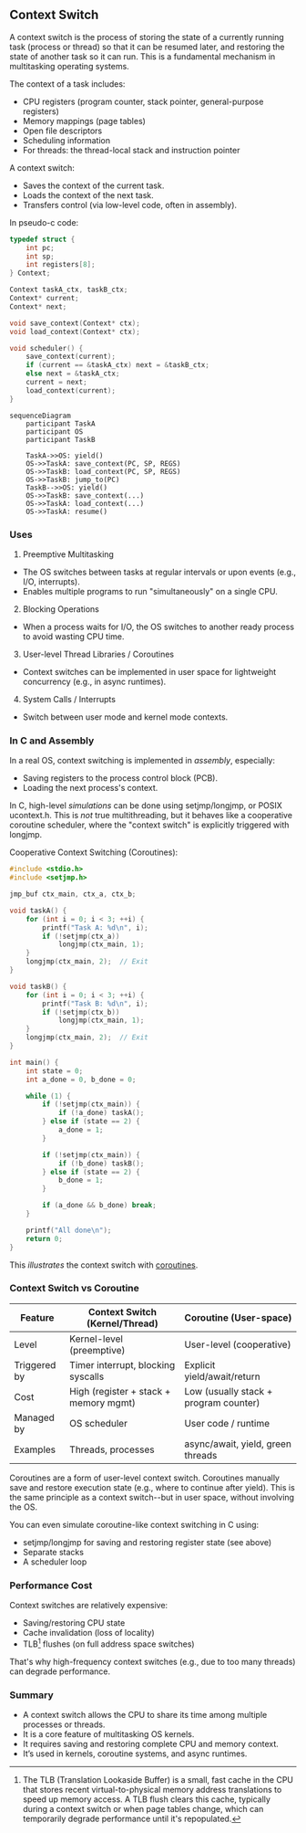 
## Context Switch

A context switch is the process of storing the state of a currently running task (process or thread)
so that it can be resumed later, and restoring the state of another task so it can run. This is a
fundamental mechanism in multitasking operating systems.

The context of a task includes:
- CPU registers (program counter, stack pointer, general-purpose registers)
- Memory mappings (page tables)
- Open file descriptors
- Scheduling information
- For threads: the thread-local stack and instruction pointer

A context switch:
- Saves the context of the current task.
- Loads the context of the next task.
- Transfers control (via low-level code, often in assembly).


In pseudo-c code:

```c
typedef struct {
    int pc;
    int sp;
    int registers[8];
} Context;

Context taskA_ctx, taskB_ctx;
Context* current;
Context* next;

void save_context(Context* ctx);
void load_context(Context* ctx);

void scheduler() {
    save_context(current);
    if (current == &taskA_ctx) next = &taskB_ctx;
    else next = &taskA_ctx;
    current = next;
    load_context(current);
}
```

```mermaid
sequenceDiagram
    participant TaskA
    participant OS
    participant TaskB

    TaskA->>OS: yield()
    OS->>TaskA: save_context(PC, SP, REGS)
    OS->>TaskB: load_context(PC, SP, REGS)
    OS->>TaskB: jump_to(PC)
    TaskB-->>OS: yield()
    OS->>TaskB: save_context(...)
    OS->>TaskA: load_context(...)
    OS->>TaskA: resume()
```

### Uses

1. Preemptive Multitasking
- The OS switches between tasks at regular intervals or upon events
  (e.g., I/O, interrupts).
- Enables multiple programs to run "simultaneously" on a single CPU.

2. Blocking Operations
- When a process waits for I/O, the OS switches to another ready process
  to avoid wasting CPU time.

3. User-level Thread Libraries / Coroutines
- Context switches can be implemented in user space for lightweight
  concurrency (e.g., in async runtimes).

4. System Calls / Interrupts
- Switch between user mode and kernel mode contexts.


### In C and Assembly

In a real OS, context switching is implemented in *assembly*, especially:
- Saving registers to the process control block (PCB).
- Loading the next process's context.

In C, high-level *simulations* can be done using setjmp/longjmp, or POSIX ucontext.h.
This is *not* true multithreading, but it behaves like a cooperative coroutine scheduler,
where the "context switch" is explicitly triggered with longjmp.

Cooperative Context Switching (Coroutines):

```c
#include <stdio.h>
#include <setjmp.h>

jmp_buf ctx_main, ctx_a, ctx_b;

void taskA() {
    for (int i = 0; i < 3; ++i) {
        printf("Task A: %d\n", i);
        if (!setjmp(ctx_a))
            longjmp(ctx_main, 1);
    }
    longjmp(ctx_main, 2);  // Exit
}

void taskB() {
    for (int i = 0; i < 3; ++i) {
        printf("Task B: %d\n", i);
        if (!setjmp(ctx_b))
            longjmp(ctx_main, 1);
    }
    longjmp(ctx_main, 2);  // Exit
}

int main() {
    int state = 0;
    int a_done = 0, b_done = 0;

    while (1) {
        if (!setjmp(ctx_main)) {
            if (!a_done) taskA();
        } else if (state == 2) {
            a_done = 1;
        }

        if (!setjmp(ctx_main)) {
            if (!b_done) taskB();
        } else if (state == 2) {
            b_done = 1;
        }

        if (a_done && b_done) break;
    }

    printf("All done\n");
    return 0;
}
```

This *illustrates* the context switch with [coroutines](./../coroutine/).

### Context Switch vs Coroutine

| Feature       | Context Switch (Kernel/Thread)       | Coroutine (User-space)                |
|---------------|--------------------------------------|---------------------------------------|
| Level         | Kernel-level (preemptive)            | User-level (cooperative)              |
| Triggered by  | Timer interrupt, blocking syscalls   | Explicit yield/await/return           |
| Cost          | High (register + stack + memory mgmt)| Low (usually stack + program counter) |
| Managed by    | OS scheduler                         | User code / runtime                   |
| Examples      | Threads, processes                   | async/await, yield, green threads     |

Coroutines are a form of user-level context switch. Coroutines manually save and restore execution
state (e.g., where to continue after yield). This is the same principle as a context switch--but
in user space, without involving the OS.

You can even simulate coroutine-like context switching in C using:
- setjmp/longjmp for saving and restoring register state (see above)
- Separate stacks
- A scheduler loop


### Performance Cost

Context switches are relatively expensive:
- Saving/restoring CPU state
- Cache invalidation (loss of locality)
- TLB[^tlb] flushes (on full address space switches)

That's why high-frequency context switches (e.g., due to too many threads)
can degrade performance.

[^tlb]: The TLB (Translation Lookaside Buffer) is a small, fast cache in the CPU that stores recent
virtual-to-physical memory address translations to speed up memory access. A TLB flush clears this
cache, typically during a context switch or when page tables change, which can temporarily degrade
performance until it's repopulated.

### Summary

- A context switch allows the CPU to share its time among multiple processes or threads.
- It is a core feature of multitasking OS kernels.
- It requires saving and restoring complete CPU and memory context.
- It’s used in kernels, coroutine systems, and async runtimes.


